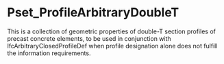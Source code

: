 # Pset_ProfileArbitraryDoubleT

This is a collection of geometric properties of double-T section profiles of precast concrete elements, to be used in conjunction with IfcArbitraryClosedProfileDef when profile designation alone does not fulfill the information requirements.<!-- end of definition -->
